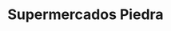 ---
title: "Supermercados Piedra"
url: /encinarejo-de-cordoba/supermercados-piedra/
shop: Supermarkt
---